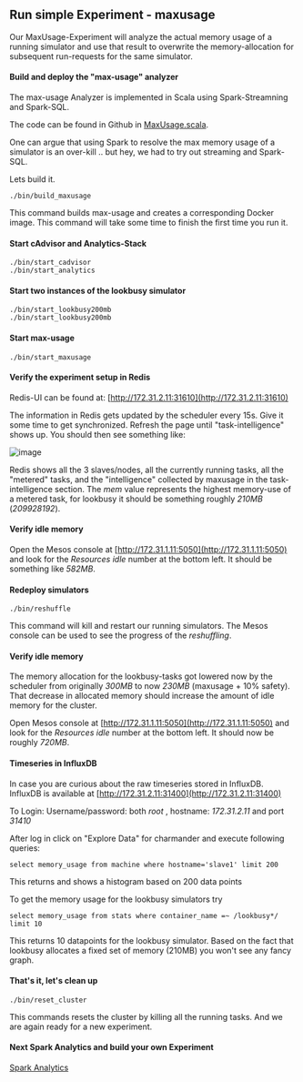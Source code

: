 Run simple Experiment - maxusage
--------------------------------

Our MaxUsage-Experiment will analyze the actual memory usage of a running simulator and use that result to overwrite
the memory-allocation for subsequent run-requests for the same simulator.


#### Build and deploy the "max-usage" analyzer
The max-usage Analyzer is implemented in Scala using Spark-Streamning and Spark-SQL.

The code can be found in Github in [MaxUsage.scala](https://github.com/att-innovate/charmander/blob/master/analytics/spark/maxusage/src/main/scala/MaxUsage.scala).

One can argue that using Spark to resolve the max memory usage of a simulator is an over-kill .. but hey, we had
to try out streaming and Spark-SQL.

Lets build it.

    ./bin/build_maxusage

This command builds max-usage and creates a corresponding Docker image. This command will take some time to finish the first time you run it.


#### Start cAdvisor and Analytics-Stack

    ./bin/start_cadvisor
    ./bin/start_analytics

#### Start two instances of the lookbusy simulator

    ./bin/start_lookbusy200mb
    ./bin/start_lookbusy200mb

#### Start max-usage

    ./bin/start_maxusage

#### Verify the experiment setup in Redis

Redis-UI can be found at: [http://172.31.2.11:31610](http://172.31.2.11:31610)

The information in Redis gets updated by the scheduler every 15s. Give it some time to get synchronized. Refresh the page
until "task-intelligence" shows up. You should then see something like:

![image](https://github.com/att-innovate/charmander/blob/master/docs/assets/Redis.png?raw=true)

Redis shows all the 3 slaves/nodes, all the currently running tasks, all the "metered" tasks, and the "intelligence" collected
by maxusage in the task-intelligence section. The _mem_ value represents the highest memory-use of a metered task, for lookbusy it should
be something roughly _210MB_ (_209928192_).

#### Verify idle memory

Open the Mesos console at [http://172.31.1.11:5050](http://172.31.1.11:5050) and look for the _Resources_ _idle_ number at the bottom left.
It should be something like _582MB_.

#### Redeploy simulators

    ./bin/reshuffle

This command will kill and restart our running simulators. The Mesos console can be used to see the progress of the _reshuffling_.

#### Verify idle memory

The memory allocation for the lookbusy-tasks got lowered now by the scheduler from originally _300MB_ to now _230MB_ (maxusage + 10% safety).
That decrease in allocated memory should increase the amount of idle memory for the cluster.

Open Mesos console at [http://172.31.1.11:5050](http://172.31.1.11:5050) and look for the _Resources_ _idle_ number at the bottom left.
It should now be roughly _720MB_.

#### Timeseries in InfluxDB

In case you are curious about the raw timeseries stored in InfluxDB. InfluxDB is available at [http://172.31.2.11:31400](http://172.31.2.11:31400)

To Login: Username/password: both _root_ , hostname: _172.31.2.11_ and port _31410_

After log in click on "Explore Data" for charmander and execute following queries:

    select memory_usage from machine where hostname='slave1' limit 200

This returns and shows a histogram based on 200 data points

To get the memory usage for the lookbusy simulators try

    select memory_usage from stats where container_name =~ /lookbusy*/ limit 10

This returns 10 datapoints for the lookbusy simulator. Based on the fact that lookbusy allocates a fixed set of memory (210MB)
you won't see any fancy graph.


#### That's it, let's clean up

    ./bin/reset_cluster

This commands resets the cluster by killing all the running tasks. And we are again ready for a new experiment.



#### Next Spark Analytics and build your own Experiment

[Spark Analytics](https://github.com/att-innovate/charmander/blob/master/docs/SPARKANALYTICS.md)


